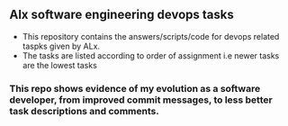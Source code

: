 ## Alx software engineering devops tasks

- This repository contains the answers/scripts/code for devops related taspks given by ALx. 
- The tasks are listed according to order of assignment i.e newer tasks are the lowest tasks

### This repo shows evidence of my evolution as a software developer, from improved commit messages, to less better task descriptions and comments.
